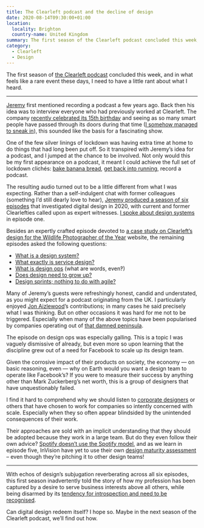 ```yaml
---
title: The Clearleft podcast and the decline of design
date: 2020-08-14T09:30:00+01:00
location:
  locality: Brighton
  country-name: United Kingdom
summary: The first season of the Clearleft podcast concluded this week, and in what feels like a rare event these days, I need to have a little rant about what I heard.
category:
  - Clearleft
  - Design
---
```

The first season of [the Clearleft podcast][1] concluded this week, and in what feels like a rare event these days, I need to have a little rant about what I heard.

* * *

[Jeremy][2] first mentioned recording a podcast a few years ago. Back then his idea was to interview everyone who had previously worked at Clearleft. The company [recently celebrated its 15th birthday][3] and seeing as so many smart people have passed through its doors during that time ([I somehow managed to sneak in][4]), this sounded like the basis for a fascinating show.

One of the few silver linings of lockdown was having extra time at home to do things that had long been put off. So it transpired with Jeremy’s idea for a podcast, and I jumped at the chance to be involved. Not only would this be my first appearance on a podcast, it meant I could achieve the full set of lockdown clichés: [bake banana bread][5], [get back into running][6], record a podcast.

The resulting audio turned out to be a little different from what I was expecting. Rather than a self-indulgent chat with former colleagues (something I’d still dearly love to hear), [Jeremy produced a season of six episodes][7] that investigated digital design in 2020, with current and former Clearlefties called upon as expert witnesses. [I spoke about design systems][9] in episode one.

Besides an expertly crafted episode devoted to [a case study on Clearleft’s design for the Wildlife Photographer of the Year][8] website, the remaining episodes asked the following questions:

* [What is a design system?][9]
* [What exactly is service design?][10]
* [What is design ops][11] (what are words, even‽)
* [Does design need to grow up?][12]
* [Design sprints; nothing to do with agile?][13]

Many of Jeremy’s guests were refreshingly honest, candid and understated, as you might expect for a podcast originating from the UK. I particularly enjoyed [Jon Aizlewood][14]’s contributions; in many cases he said precisely what I was thinking. But on other occasions it was hard for me not to be triggered. Especially when many of the above topics have been popularised by companies operating out of [that damned peninsula][15].

The episode on design ops was especially galling. This is a topic I was vaguely dismissive of already, but even more so upon learning that the discipline grew out of a need for Facebook to scale up its design team.

Given the corrosive impact of their products on society, the economy — on basic reasoning, even — why on Earth would you want a design team to operate like Facebook’s? If you were to measure their success by anything other than Mark Zuckerberg’s net worth, this is a group of designers that have unquestionably failed.

I find it hard to comprehend why we should listen to [corporate designers][16] or others that have chosen to work for companies so intently concerned with scale. Especially when they so often appear blindsided by the unintended consequences of their work.

Their approaches are sold with an implicit understanding that they should be adopted because they work in a large team. But do they even follow their own advice? [Spotify doesn’t use the Spotify model][17], and as we learn in episode five, InVision have yet to use their own [design maturity assessment][18] – even though they’re pitching it to other design teams!

* * *

With echos of design’s subjugation reverberating across all six episodes, this first season inadvertently told the story of how my profession has been captured by a desire to serve business interests above all others, while being disarmed by its [tendency for introspection and need to be recognised][19].

Can digital design redeem itself? I hope so. Maybe in the next season of the Clearleft podcast, we’ll find out how.

[1]: https://podcast.clearleft.com
[2]: https://adactio.com
[3]: https://twitter.com/clearleft/status/1266028860489031680
[4]: /2009/06/clearleft/
[5]: /photos/1585509277/
[6]: /collections/lockdown_on_the_run/
[7]: https://adactio.com/journal/17290
[8]: https://podcast.clearleft.com/season01/episode03/
[9]: https://podcast.clearleft.com/season01/episode01/
[10]: https://podcast.clearleft.com/season01/episode02/
[11]: https://podcast.clearleft.com/season01/episode04/
[12]: https://podcast.clearleft.com/season01/episode05/
[13]: https://podcast.clearleft.com/season01/episode06/
[14]: http://jonaizlewood.com
[15]: /categories/silicon_valley/
[16]: /2018/02/corporate_designers/
[17]: https://www.jeremiahlee.com/posts/failed-squad-goals/
[18]: https://www.invisionapp.com/design-better/design-maturity-model/
[19]: /2019/02/look_around_you/
